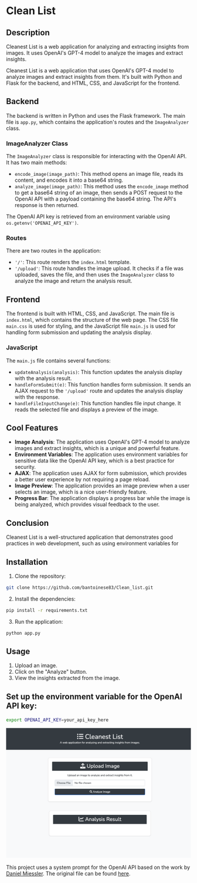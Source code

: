 # Clean List

## Description

Cleanest List is a web application for analyzing and extracting insights from images. It uses OpenAI's GPT-4 model to
analyze the images and extract insights.


Cleanest List is a web application that uses OpenAI's GPT-4 model to analyze images and extract insights from them. It's built with Python and Flask for the backend, and HTML, CSS, and JavaScript for the frontend.

## Backend

The backend is written in Python and uses the Flask framework. The main file is `app.py`, which contains the application's routes and the `ImageAnalyzer` class.

### ImageAnalyzer Class

The `ImageAnalyzer` class is responsible for interacting with the OpenAI API. It has two main methods:

- `encode_image(image_path)`: This method opens an image file, reads its content, and encodes it into a base64 string.
- `analyze_image(image_path)`: This method uses the `encode_image` method to get a base64 string of an image, then sends a POST request to the OpenAI API with a payload containing the base64 string. The API's response is then returned.

The OpenAI API key is retrieved from an environment variable using `os.getenv('OPENAI_API_KEY')`.

### Routes

There are two routes in the application:

- `'/'`: This route renders the `index.html` template.
- `'/upload'`: This route handles the image upload. It checks if a file was uploaded, saves the file, and then uses the `ImageAnalyzer` class to analyze the image and return the analysis result.

## Frontend

The frontend is built with HTML, CSS, and JavaScript. The main file is `index.html`, which contains the structure of the web page. The CSS file `main.css` is used for styling, and the JavaScript file `main.js` is used for handling form submission and updating the analysis display.

### JavaScript

The `main.js` file contains several functions:

- `updateAnalysis(analysis)`: This function updates the analysis display with the analysis result.
- `handleFormSubmit(e)`: This function handles form submission. It sends an AJAX request to the `'/upload'` route and updates the analysis display with the response.
- `handleFileInputChange(e)`: This function handles file input change. It reads the selected file and displays a preview of the image.

## Cool Features

- **Image Analysis**: The application uses OpenAI's GPT-4 model to analyze images and extract insights, which is a unique and powerful feature.
- **Environment Variables**: The application uses environment variables for sensitive data like the OpenAI API key, which is a best practice for security.
- **AJAX**: The application uses AJAX for form submission, which provides a better user experience by not requiring a page reload.
- **Image Preview**: The application provides an image preview when a user selects an image, which is a nice user-friendly feature.
- **Progress Bar**: The application displays a progress bar while the image is being analyzed, which provides visual feedback to the user.

## Conclusion

Cleanest List is a well-structured application that demonstrates good practices in web development, such as using environment variables for

## Installation

1. Clone the repository:

```bash
git clone https://github.com/bantoinese83/Clean_list.git
```

2. Install the dependencies:

```bash
pip install -r requirements.txt
```

3. Run the application:

```bash
python app.py
```

## Usage

1. Upload an image.
2. Click on the "Analyze" button.
3. View the insights extracted from the image.

## Set up the environment variable for the OpenAI API key:

```bash
export OPENAI_API_KEY=your_api_key_here
```

![Screenshot](./assets/Screenshot.png)


This project uses a system prompt for the OpenAI API based on the work by [Daniel Miessler](https://github.com/danielmiessler). The original file can be found [here](https://github.com/danielmiessler/fabric/blob/main/patterns/extract_wisdom/system.md).